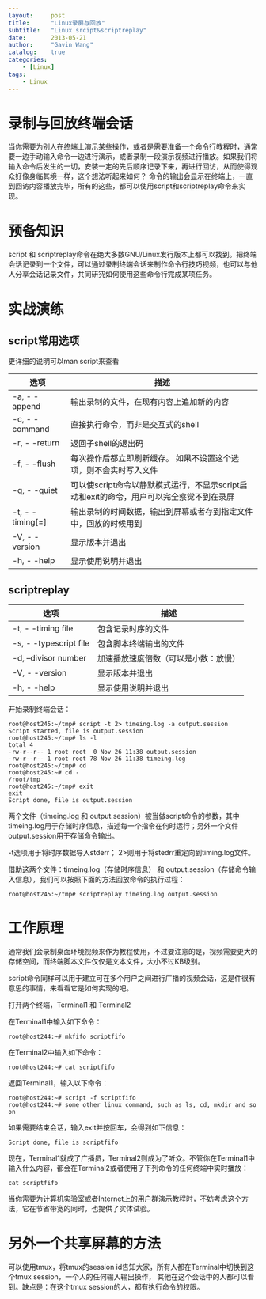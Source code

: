```yaml
---
layout:     post
title:      "Linux录屏与回放"
subtitle:   "Linux srcipt&scriptreplay"
date:       2013-05-21
author:     "Gavin Wang"
catalog:    true
categories:
    - [Linux]
tags:
    - Linux
---
```



# 录制与回放终端会话

当你需要为别人在终端上演示某些操作，或者是需要准备一个命令行教程时，通常要一边手动输入命令一边进行演示，或者录制一段演示视频进行播放。如果我们将输入命令后发生的一切，安装一定的先后顺序记录下来，再进行回访，从而使得观众好像身临其境一样，这个想法听起来如何？
命令的输出会显示在终端上，一直到回访内容播放完毕，所有的这些，都可以使用script和scriptreplay命令来实现。


# 预备知识
script 和 scriptreplay命令在绝大多数GNU/Linux发行版本上都可以找到。把终端会话记录到一个文件，可以通过录制终端会话来制作命令行技巧视频，也可以与他人分享会话记录文件，共同研究如何使用这些命令行完成某项任务。

# 实战演练



## script常用选项

更详细的说明可以man script来查看



| 选项                   | 描述                                                         |
| ---------------------- | ------------------------------------------------------------ |
| -a, - -append          | 输出录制的文件，在现有内容上追加新的内容                     |
| -c, - -command         | 直接执行命令，而非是交互式的shell                            |
| -r, - -return          | 返回子shell的退出码                                          |
| -f, - -flush           | 每次操作后都立即刷新缓存。 如果不设置这个选项，则不会实时写入文件 |
| -q, - -quiet           | 可以使script命令以静默模式运行，不显示script启动和exit的命令，用户可以完全察觉不到在录屏 |
| -t, - -timing[=<file>] | 输出录制的时间数据，输出到屏幕或者存到指定文件中，回放的时候用到 |
| -V, - -version         | 显示版本并退出                                               |
| -h, - -help            | 显示使用说明并退出                                           |





## scriptreplay


| 选项                   | 描述                                                         |
| ---------------------- | ------------------------------------------------------------ |
| -t, - -timing file          | 包含记录时序的文件                     |
| -s, - -typescript file | 包含脚本终端输出的文件               |
| -d, –divisor number    | 加速播放速度倍数（可以是小数：放慢） |
| -V, - -version         | 显示版本并退出                       |
| -h, - -help            | 显示使用说明并退出                   |



开始录制终端会话：

```shell
root@host245:~/tmp# script -t 2> timeing.log -a output.session
Script started, file is output.session
root@host245:~/tmp# ls -l
total 4
-rw-r--r-- 1 root root  0 Nov 26 11:38 output.session
-rw-r--r-- 1 root root 78 Nov 26 11:38 timeing.log
root@host245:~/tmp# cd
root@host245:~# cd -
/root/tmp
root@host245:~/tmp# exit
exit
Script done, file is output.session
```

两个文件（timeing.log 和 output.session）被当做script命令的参数，其中timeing.log用于存储时序信息，描述每一个指令在何时运行；另外一个文件output.session用于存储命令输出。

-t选项用于将时序数据导入stderr； 2>则用于将stedrr重定向到timing.log文件。

借助这两个文件：timeing.log（存储时序信息） 和 output.session（存储命令输入信息），我们可以按照下面的方法回放命令的执行过程：

```shell
root@host245:~/tmp# scriptreplay timeing.log output.session 
```



# 工作原理

通常我们会录制桌面环境视频来作为教程使用，不过要注意的是，视频需要更大的存储空间，而终端脚本文件仅仅是文本文件，大小不过KB级别。

script命令同样可以用于建立可在多个用户之间进行广播的视频会话，这是件很有意思的事情，来看看它是如何实现的吧。

打开两个终端，Terminal1 和 Terminal2

在Terminal1中输入如下命令：

```shell
root@host244:~# mkfifo scriptfifo

```



在Terminal2中输入如下命令：

```shell
root@host244:~# cat scriptfifo
```



返回Terminal1，输入以下命令：

```shell
root@host244:~# script -f scriptfifo
root@host244:~# some other linux command, such as ls, cd, mkdir and so on
```



如果需要结束会话，输入exit并按回车，会得到如下信息：

```Script done, file is scriptfifo ```



现在，Terminal1就成了广播员，Terminal2则成为了听众。不管你在Terminal1中输入什么内容，都会在Terminal2或者使用了下列命令的任何终端中实时播放：

```cat scriptfifo```

当你需要为计算机实验室或者Internet上的用户群演示教程时，不妨考虑这个方法，它在节省带宽的同时，也提供了实体试验。


# 另外一个共享屏幕的方法

可以使用tmux，将tmux的session id告知大家，所有人都在Terminal中切换到这个tmux session，一个人的任何输入输出操作， 其他在这个会话中的人都可以看到。缺点是：在这个tmux session的人，都有执行命令的权限。


